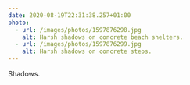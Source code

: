 ```yaml
---
date: 2020-08-19T22:31:38.257+01:00
photo:
  - url: /images/photos/1597876298.jpg
    alt: Harsh shadows on concrete beach shelters.
  - url: /images/photos/1597876299.jpg
    alt: Harsh shadows on concrete steps.
---
```

Shadows.

